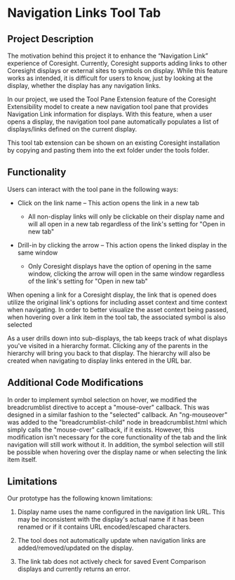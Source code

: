 <h1>Navigation Links Tool Tab</h1>

<h2>Project Description</h2>
The motivation behind this project it to enhance the “Navigation Link” experience of Coresight. Currently, Coresight supports adding links to other Coresight displays or external sites to symbols on display. While this feature works as intended, it is difficult for users to know, just by looking at the display, whether the display has any navigation links.

In our project, we used the Tool Pane Extension feature of the Coresight Extensibility model to create a new navigation tool pane that provides Navigation Link information for displays. With this feature, when a user opens a display, the navigation tool pane automatically populates a list of displays/links defined on the current display. 

This tool tab extension can be shown on an existing Coresight installation by copying and pasting them into the ext folder under the tools folder.

<h2>Functionality</h2>
Users can interact with the tool pane in the following ways:

* Click on the link name – This action opens the link in a new tab

	* All non-display links will only be clickable on their display name and will all open in a new tab regardless of the link's setting for "Open in new tab"

* Drill-in by clicking the arrow – This action opens the linked display in the same window

	* Only Coresight displays have the option of opening in the same window, clicking the arrow will open in the same window regardless of the link's setting for "Open in new tab"

When opening a link for a Coresight display, the link that is opened does utilize the original link's options for including asset context and time context when navigating. In order to better visualize the asset context being passed, when hovering over a link item in the tool tab, the associated symbol is also selected

As a user drills down into sub-displays, the tab keeps track of what displays you've visited in a hierarchy format. Clicking any of the parents in the hierarchy will bring you back to that display. The hierarchy will also be created when navigating to display links entered in the URL bar.

<h2>Additional Code Modifications</h2>

In order to implement symbol selection on hover, we modified the breadcrumblist directive to accept a "mouse-over" callback. This was designed in a similar fashion to the "selected" callback. An "ng-mouseover" was added to the "breadcrumblist-child" node in breadcrumblist.html which simply calls the "mouse-over" callback, if it exists. However, this modification isn't necessary for the core functionality of the tab and the link navigation will still work without it. In addition, the symbol selection will still be possible when hovering over the display name or when selecting the link item itself.

<h2>Limitations</h2>

Our prototype has the following known limitations:

1. Display name uses the name configured in the navigation link URL. This may be inconsistent with the display's actual name if it has been renamed or if it contains URL encoded/escaped characters.

2. The tool does not automatically update when navigation links are added/removed/updated on the display.

3. The link tab does not actively check for saved Event Comparison displays and currently returns an error.
